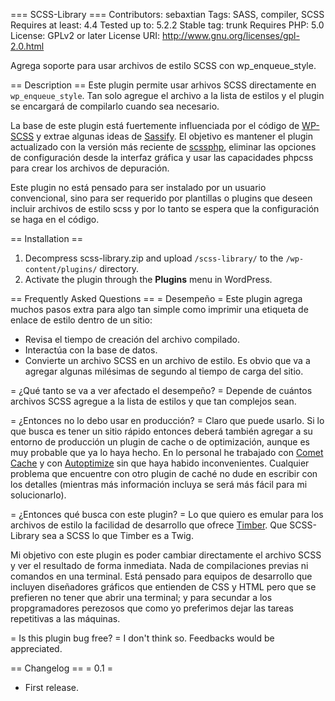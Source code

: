 === SCSS-Library ===
Contributors: sebaxtian
Tags: SASS, compiler, SCSS
Requires at least: 4.4
Tested up to: 5.2.2
Stable tag: trunk
Requires PHP: 5.0
License: GPLv2 or later
License URI: http://www.gnu.org/licenses/gpl-2.0.html

Agrega soporte para usar archivos de estilo SCSS con wp_enqueue_style.

== Description ==
Este plugin permite usar arhivos SCSS directamente en `wp_enqueue_style`. Tan solo agregue el archivo a la lista de estilos y el plugin se encargará de compilarlo cuando sea necesario.

La base de este plugin está fuertemente influenciada por el código de [WP-SCSS](https://wordpress.org/plugins/wp-scss/) y extrae algunas ideas de [Sassify](https://wordpress.org/plugins/sassify/). El objetivo es mantener el plugin actualizado con la versión más reciente de [scssphp](https://packagist.org/packages/scssphp/scssphp), eliminar las opciones de configuración desde la interfaz gráfica y usar las capacidades phpcss para crear los archivos de depuración.

Este plugin no está pensado para ser instalado por un usuario convencional, sino para ser requerido por plantillas o plugins que deseen incluir archivos de estilo scss y por lo tanto se espera que la configuración se haga en el código.

== Installation ==
1. Decompress scss-library.zip and upload `/scss-library/` to the `/wp-content/plugins/` directory.
2. Activate the plugin through the __Plugins__ menu in WordPress.

== Frequently Asked Questions ==
= Desempeño =
Este plugin agrega muchos pasos extra para algo tan simple como imprimir una etiqueta de enlace de estilo dentro de un sitio:
* Revisa el tiempo de creación del archivo compilado.
* Interactúa con la base de datos.
* Convierte un archivo SCSS en un archivo de estilo.
Es obvio que va a agregar algunas milésimas de segundo al tiempo de carga del sitio.

= ¿Qué tanto se va a ver afectado el desempeño? =
Depende de cuántos archivos SCSS agregue a la lista de estilos y que tan complejos sean.

= ¿Entonces no lo debo usar en producción? =
Claro que puede usarlo. Si lo que busca es tener un sitio rápido entonces deberá también agregar a su entorno de producción un plugin de cache o de optimización, aunque es muy probable que ya lo haya hecho. En lo personal he trabajado con [Comet Cache](https://wordpress.org/plugins/comet-cache/) y con [Autoptimize](https://wordpress.org/plugins/autoptimize/) sin que haya habido inconvenientes. Cualquier problema que encuentre con otro plugin de caché no dude en escribir con los detalles (mientras más información incluya se será más fácil para mi solucionarlo).

= ¿Entonces qué busca con este plugin? =
Lo que quiero es emular para los archivos de estilo la facilidad de desarrollo que ofrece [Timber](https://wordpress.org/plugins/timber-library/). Que SCSS-Library sea a SCSS lo que Timber es a Twig.

Mi objetivo con este plugin es poder cambiar directamente el archivo SCSS y ver el resultado de forma inmediata. Nada de compilaciones previas ni comandos en una terminal. Está pensado para equipos de desarrollo que incluyen diseñadores gráficos que entienden de CSS y HTML pero que se prefieren no tener que abrir una terminal; y para secundar a los propgramadores perezosos que como yo preferimos dejar las tareas repetitivas a las máquinas.

= Is this plugin bug free? =
I don\'t think so. Feedbacks would be appreciated.

== Changelog ==
= 0.1 =
* First release.
